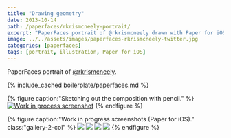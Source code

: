 ```yaml
---
title: "Drawing geometry"
date: 2013-10-14
path: /paperfaces/rkrismcneely-portrait/
excerpt: "PaperFaces portrait of @rkrismcneely drawn with Paper for iOS on an iPad."
image: ../../assets/images/paperfaces-rkrismcneely-twitter.jpg
categories: [paperfaces]
tags: [portrait, illustration, Paper for iOS]
---
```


PaperFaces portrait of [@rkrismcneely](https://twitter.com/rkrismcneely).

{% include_cached boilerplate/paperfaces.md %}

{% figure caption:"Sketching out the composition with pencil." %}
[![Work in process screenshot](../../assets/images/paperfaces-rkrismcneely-process-1-750.jpg)](../../assets/images/paperfaces-rkrismcneely-process-1-lg.jpg)
{% endfigure %}

{% figure caption:"Work in progress screenshots (Paper for iOS)." class:"gallery-2-col" %}
[![](../../assets/images/paperfaces-rkrismcneely-process-2-600.jpg)](../../assets/images/paperfaces-rkrismcneely-process-2-lg.jpg)
[![](../../assets/images/paperfaces-rkrismcneely-process-3-600.jpg)](../../assets/images/paperfaces-rkrismcneely-process-3-lg.jpg)
[![](../../assets/images/paperfaces-rkrismcneely-process-4-600.jpg)](../../assets/images/paperfaces-rkrismcneely-process-4-lg.jpg)
[![](../../assets/images/paperfaces-rkrismcneely-process-5-600.jpg)](../../assets/images/paperfaces-rkrismcneely-process-5-lg.jpg)
{% endfigure %}
